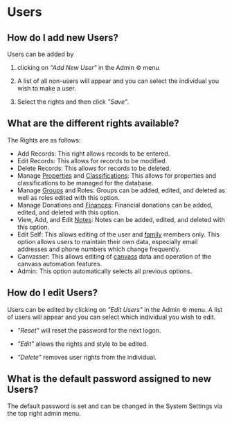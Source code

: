 # Users

## How do I add new Users?

Users can be added by

1. clicking on _"Add New User"_ in the Admin ⚙ menu

2. A list of all non-users will appear and you can select the individual you wish to make a user.

3. Select the rights and then click _"Save"_.

## What are the different rights available?

The Rights are as follows:

- Add Records: This right allows records to be entered.
- Edit Records: This allows for records to be modified.
- Delete Records: This allows for records to be deleted.
- Manage [Properties](Properties.md) and [Classifications](Classifications.md): This allows for properties and classifications to be managed for the database.
- Manage [Groups](Groups.md) and Roles: Groups can be added, edited, and deleted as well as roles edited with this option.
- Manage Donations and [Finances](Finances.md): Financial donations can be added, edited, and deleted with this option.
- View, Add, and Edit [Notes](Notes.md): Notes can be added, edited, and deleted with this option.
- Edit Self: This allows editing of the user and [family](families.md) members only. This option allows users to maintain their own data, especially email addresses and phone numbers which change frequently.
- Canvasser: This allows editing of [canvass](Canvass.md) data and operation of the canvass automation features.
- Admin: This option automatically selects all previous options.

## How do I edit Users?

Users can be edited by clicking on _"Edit Users"_ in the Admin ⚙ menu. A list of users will appear and you can select which individual you wish to edit.

- _"Reset"_ will reset the password for the next logon.

- _"Edit"_ allows the rights and style to be edited.

- _"Delete"_ removes user rights from the individual.

## What is the default password assigned to new Users?

The default password is set and can be changed in the System Settings via the top right admin menu.
